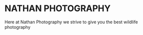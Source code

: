  # NATHAN PHOTOGRAPHY

Here at Nathan Photography we strive to give you the best wildlife photography